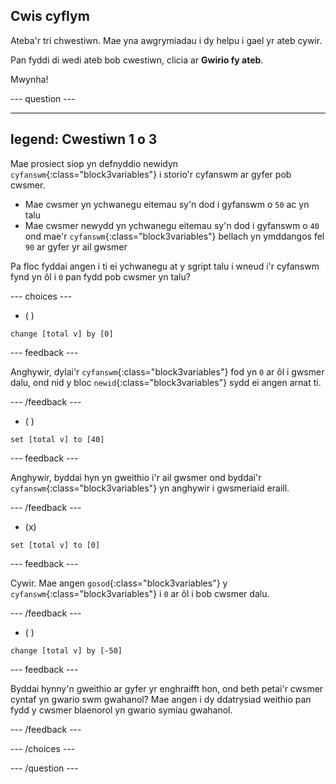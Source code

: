 ## Cwis cyflym

Ateba'r tri chwestiwn. Mae yna awgrymiadau i dy helpu i gael yr ateb cywir.

Pan fyddi di wedi ateb bob cwestiwn, clicia ar **Gwirio fy ateb**.

Mwynha!

--- question ---

---
legend: Cwestiwn 1 o 3
---

Mae prosiect siop yn defnyddio newidyn `cyfanswm`{:class="block3variables"} i storio'r cyfanswm ar gyfer pob cwsmer.

+ Mae cwsmer yn ychwanegu eitemau sy'n dod i gyfanswm o `50` ac yn talu
+ Mae cwsmer newydd yn ychwanegu eitemau sy'n dod i gyfanswm o `40` ond mae'r `cyfanswm`{:class="block3variables"} bellach yn ymddangos fel `90` ar gyfer yr ail gwsmer

Pa floc fyddai angen i ti ei ychwanegu at y sgript talu i wneud i'r cyfanswm fynd yn ôl i `0` pan fydd pob cwsmer yn talu?

--- choices ---

- ( )
```blocks3
change [total v] by [0]
```

 --- feedback ---

Anghywir, dylai'r `cyfanswm`{:class="block3variables"} fod yn `0` ar ôl i gwsmer dalu, ond nid y bloc `newid`{:class="block3variables"} sydd ei angen arnat ti.

 --- /feedback ---

- ( )
```blocks3
set [total v] to [40]
```

 --- feedback ---

 Anghywir, byddai hyn yn gweithio i'r ail gwsmer ond byddai'r `cyfanswm`{:class="block3variables"} yn anghywir i gwsmeriaid eraill.

 --- /feedback ---

- (x)

```blocks3
set [total v] to [0]
```

 --- feedback ---

Cywir. Mae angen `gosod`{:class="block3variables"} y `cyfanswm`{:class="block3variables"} i `0` ar ôl i bob cwsmer dalu.

 --- /feedback ---

- ( )

```blocks3
change [total v] by [-50]
```

 --- feedback ---

Byddai hynny'n gweithio ar gyfer yr enghraifft hon, ond beth petai'r cwsmer cyntaf yn gwario swm gwahanol? Mae angen i dy ddatrysiad weithio pan fydd y cwsmer blaenorol yn gwario symiau gwahanol.

 --- /feedback ---

--- /choices ---

--- /question ---
